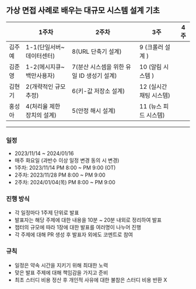 ## 가상 면접 사례로 배우는 대규모 시스템 설계 기초

|     | 1주차              | 2주차                        | 3주              | 4주 |
|-----|------------------|----------------------------|-----------------|----|
| 김주예 | 1-1(단일서버~데이터센터)  | 8(URL 단축기 설계)              | 9 (크롤러 설계 )     |    |
| 김준영 | 1-2(메시지큐~백만사용자)  | 7(분산 시스셈을 위한 유일 ID 생성기 설계) | 10 (알림 시스템 )    |    |
| 김현기 | 2(개략적인 규모추정)     | 6(키-값 저장소 설계)              | 12 (실시간 채팅 시스템) |    |
| 홍성아 | 4(처리율 제한 장치의 설계) | 5(안정 해시 설계)                | 11 (뉴스 피드 시스템)  |    |

-----

### 일정

- 2023/11/14 ~ 2024/01/16
- 매주 화요일 (과반수 이상 일정 변경 동의 시 변경)
- 1주차: 2023/11/14 PM 8:00 ~ PM 9:00 (OT)
- 2주차: 2023/11/28 PM 8:00 ~ PM 9:00
- 2주차: 2024/01/04(목) PM 8:00 ~ PM 9:00

### 진행 방식

- 각 일정마다 1주제 단위로 발표
- 발표자는 해당 주제에 대한 내용을 10분 ~ 20분 내외로 정리하여 발표
- 챕터의 규모에 따라 1장에 대한 발표를 여러명이 나누어 진행
- 각 주제에 대해 PR 생성 후 발표자 외에도 코멘트로 참여

### 규칙

- 일정은 약속 시간을 지키기 위해 최대한 노력
- 맞은 발표 주제에 대해 책임감을 가지고 준비
- 최초 스터디 비용 정산 후 개인적 사유에 대한 불참은 스터디 비용 반환 X

